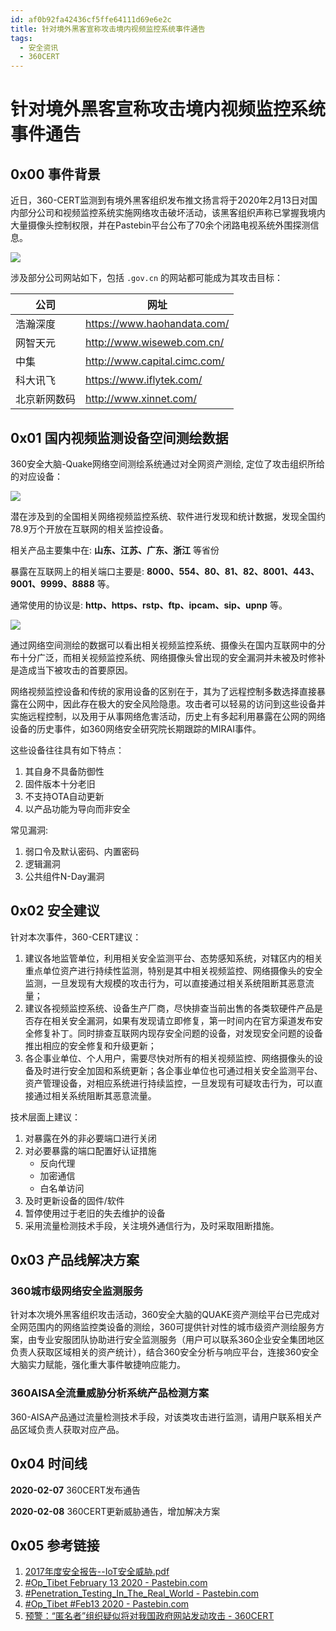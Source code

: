 ```yaml
---
id: af0b92fa42436cf5ffe64111d69e6e2c
title: 针对境外黑客宣称攻击境内视频监控系统事件通告 
tags: 
  - 安全资讯
  - 360CERT
---
```


# 针对境外黑客宣称攻击境内视频监控系统事件通告 

0x00 事件背景
---------


近日，360-CERT监测到有境外黑客组织发布推文扬言将于2020年2月13日对国内部分公司和视频监控系统实施网络攻击破坏活动，该黑客组织声称已掌握我境内大量摄像头控制权限，并在Pastebin平台公布了70余个闭路电视系统外围探测信息。


![](https://p403.ssl.qhimgs4.com/t01bbaefb579487cb89.png)


涉及部分公司网站如下，包括 `.gov.cn` 的网站都可能成为其攻击目标：




| 公司 | 网址 |
| --- | --- |
| 浩瀚深度 | <https://www.haohandata.com/> |
| 网智天元 | <http://www.wiseweb.com.cn/> |
| 中集 | <http://www.capital.cimc.com/> |
| 科大讯飞 | <https://www.iflytek.com/> |
| 北京新网数码 | <http://www.xinnet.com/> |


0x01 国内视频监测设备空间测绘数据
-------------------


360安全大脑-Quake网络空间测绘系统通过对全网资产测绘, 定位了攻击组织所给的对应设备：


![](https://p403.ssl.qhimgs4.com/t01f63668651ae0c921.png)


潜在涉及到的全国相关网络视频监控系统、软件进行发现和统计数据，发现全国约78.9万个开放在互联网的相关监控设备。


相关产品主要集中在: **山东、江苏、广东、浙江** 等省份


暴露在互联网上的相关端口主要是: **8000、554、80、81、82、8001、443、9001、9999、8888** 等。


通常使用的协议是: **http、https、rstp、ftp、ipcam、sip、upnp** 等。


![](https://p403.ssl.qhimgs4.com/t010993f204a1562bee.png)


通过网络空间测绘的数据可以看出相关视频监控系统、摄像头在国内互联网中的分布十分广泛，而相关视频监控系统、网络摄像头曾出现的安全漏洞并未被及时修补是造成当下被攻击的首要原因。


网络视频监控设备和传统的家用设备的区别在于，其为了远程控制多数选择直接暴露在公网中，因此存在极大的安全风险隐患。攻击者可以轻易的访问到这些设备并实施远程控制，以及用于从事网络危害活动，历史上有多起利用暴露在公网的网络设备的历史事件，如360网络安全研究院长期跟踪的MIRAI事件。 


这些设备往往具有如下特点：


1. 其自身不具备防御性
2. 固件版本十分老旧
3. 不支持OTA自动更新
4. 以产品功能为导向而非安全


常见漏洞:


1. 弱口令及默认密码、内置密码
2. 逻辑漏洞
3. 公共组件N-Day漏洞


0x02 安全建议
---------


针对本次事件，360-CERT建议： 


1. 建议各地监管单位，利用相关安全监测平台、态势感知系统，对辖区内的相关重点单位资产进行持续性监测，特别是其中相关视频监控、网络摄像头的安全监测，一旦发现有大规模的攻击行为，可以直接通过相关系统阻断其恶意流量；
2. 建议各视频监控系统、设备生产厂商，尽快排查当前出售的各类软硬件产品是否存在相关安全漏洞，如果有发现请立即修复，第一时间内在官方渠道发布安全修复补丁。同时排查互联网内现存安全问题的设备，对发现安全问题的设备推出相应的安全修复和升级更新；
3. 各企事业单位、个人用户，需要尽快对所有的相关视频监控、网络摄像头的设备及时进行安全加固和系统更新；各企事业单位也可通过相关安全监测平台、资产管理设备，对相应系统进行持续监控，一旦发现有可疑攻击行为，可以直接通过相关系统阻断其恶意流量。


技术层面上建议：


1. 对暴露在外的非必要端口进行关闭
2. 对必要暴露的端口配置好认证措施
	* 反向代理
	* 加密通信
	* 白名单访问
3. 及时更新设备的固件/软件
4. 暂停使用过于老旧的失去维护的设备
5. 采用流量检测技术手段，关注境外通信行为，及时采取阻断措施。


0x03 产品线解决方案
------------


### 360城市级网络安全监测服务


针对本次境外黑客组织攻击活动，360安全大脑的QUAKE资产测绘平台已完成对全网范围内的网络监控类设备的测绘，360可提供针对性的城市级资产测绘服务方案，由专业安服团队协助进行安全监测服务（用户可以联系360企业安全集团地区负责人获取区域相关的资产统计），结合360安全分析与响应平台，连接360安全大脑实力赋能，强化重大事件敏捷响应能力。


### 360AISA全流量威胁分析系统产品检测方案


360-AISA产品通过流量检测技术手段，对该类攻击进行监测，请用户联系相关产品区域负责人获取对应产品。


0x04 时间线
--------


**2020-02-07** 360CERT发布通告


**2020-02-08** 360CERT更新威胁通告，增加解决方案


0x05 参考链接
---------


1. [2017年度安全报告--IoT安全威胁.pdf](https://cert.360.cn/static/files/2017%E5%B9%B4%E5%BA%A6%E5%AE%89%E5%85%A8%E6%8A%A5%E5%91%8A--IoT%E5%AE%89%E5%85%A8%E5%A8%81%E8%83%81.pdf)
2. [#Op\_Tibet February 13 2020 - Pastebin.com](https://pastebin.com/qhMbxQRj)
3. [#Penetration\_Testing\_In\_The\_Real\_World - Pastebin.com](https://pastebin.com/9sGWFEKc?)
4. [#Op\_Tibet #Feb13 2020 - Pastebin.com](https://pastebin.com/s2ynYuXQ)
5. [预警：“匿名者”组织疑似将对我国政府网站发动攻击 - 360CERT](https://cert.360.cn/warning/detail?id=5b7a87d4a776edfa209eb9b4d33457e3)


